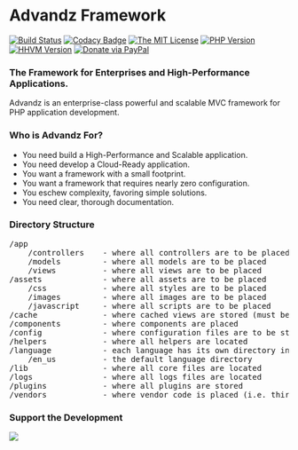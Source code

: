 # Advandz Framework #
[![Build Status](https://img.shields.io/travis/Advandz/Advandz-Framework.svg?style=flat-square)](https://travis-ci.org/Advandz/Advandz-Framework)
[![Codacy Badge](https://img.shields.io/codacy/grade/46f5e9c0ffd2445ea5e5ba66ef89ca5d/master.svg?style=flat-square)](https://www.codacy.com/app/yosoy/Advandz-Framework?utm_source=github.com&amp;utm_medium=referral&amp;utm_content=Advandz/Advandz-Framework&amp;utm_campaign=Badge_Grade)
[![The MIT License](https://img.shields.io/github/license/advandz/advandz-framework.svg?style=flat-square)](https://opensource.org/licenses/MIT)
[![PHP Version](https://img.shields.io/badge/php-%3E%3D5.4-8c198c.svg?style=flat-square)](http://php.net)
[![HHVM Version](https://img.shields.io/badge/hhvm-%3E%3D3.4.0-orange.svg?style=flat-square)](http://hhvm.com)
[![Donate via PayPal](https://img.shields.io/badge/donante-PayPal-blue.svg?style=flat-square)](https://donorbox.org/advandz-framework)


### The Framework for Enterprises and High-Performance Applications. ###

Advandz is an enterprise-class powerful and scalable MVC framework for PHP application development.

### Who is Advandz For?
- You need build a High-Performance and Scalable application.
- You need develop a Cloud-Ready application.
- You want a framework with a small footprint.
- You want a framework that requires nearly zero configuration.
- You eschew complexity, favoring simple solutions.
- You need clear, thorough documentation.

### Directory Structure ###
<pre>
/app
	/controllers 	- where all controllers are to be placed
	/models 		- where all models are to be placed
	/views			- where all views are to be placed
/assets             - where all assets are to be placed
    /css            - where all styles are to be placed
    /images         - where all images are to be placed
    /javascript     - where all scripts are to be placed
/cache              - where cached views are stored (must be writable to use)
/components			- where components are placed
/config				- where configuration files are to be stored
/helpers			- where all helpers are located
/language			- each language has its own directory in here
	/en_us			- the default language directory
/lib                - where all core files are located
/logs               - where all logs files are located
/plugins			- where all plugins are stored
/vendors			- where vendor code is placed (i.e. third party libraries)
</pre>

### Support the Development
<a href="https://donorbox.org/advandz-framework" target="_blank"><img src="https://d1iczxrky3cnb2.cloudfront.net/button-small-blue.png" /></a>